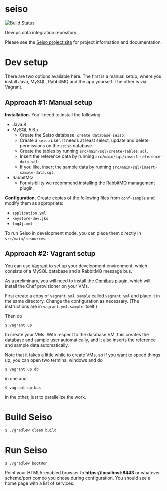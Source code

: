 seiso
=====

[![Build Status](https://travis-ci.org/ExpediaDotCom/seiso.svg?branch=master)](https://travis-ci.org/ExpediaDotCom/seiso)

Devops data integration repository.

Please see the [Seiso project site](http://seiso.io) for project information and documentation.

Dev setup
=========

There are two options available here. The first is a manual setup, where you install Java, MySQL, RabbitMQ and the app yourself. The other is via Vagrant.

Approach #1: Manual setup
-------------------------

**Installation.** You'll need to install the following:

* Java 8
* MySQL 5.6.x
  * Create the Seiso database: `create database seiso;`
  * Create a `seiso` user. It needs at least select, update and delete permissions on the `seiso` database.
  * Create the tables by running `src/main/sql/create-tables.sql`.
  * Insert the reference data by running `src/main/sql/insert-reference-data.sql`.
  * If you like, insert the sample data by running `src/main/sql/insert-sample-data.sql`.
* RabbitMQ
  * For visibility we recommend installing the RabbitMQ management plugin.

**Configuration.** Create copies of the following files from `conf-sample` and modify them as appropriate:

* `application.yml`
* `keystore-dev.jks`
* `log4j.xml`

To run Seiso in development mode, you can place them directly in `src/main/resources`.

Approach #2: Vagrant setup
--------------------------

You can use [Vagrant](https://www.vagrantup.com/) to set up your development environment, which consists of a MySQL database and a RabbitMQ message bus.

As a preliminary, you will need to install the [Omnibus plugin](https://github.com/opscode/vagrant-omnibus), which will install the Chef provisioner on your VMs.

First create a copy of `vagrant.yml.sample` called `vagrant.yml` and place it in the same directory. Change the configuration as necessary. (The instructions are in `vagrant.yml.sample` itself.)

Then do

    $ vagrant up

to create your VMs. With respect to the database VM, this creates the database and sample user automatically, and it also inserts the reference and sample data automatically.

Note that it takes a little while to create VMs, so if you want to speed things up, you can open two terminal windows and do

    $ vagrant up db

in one and

    $ vagrant up bus

in the other, just to parallelize the work.

Build Seiso
===========

    $ ./gradlew clean build

Run Seiso
=========

    $ ./gradlew bootRun

Point your HTML5-enabled browser to **https://localhost:8443** or whatever scheme/port combo you chose during configuration. You should see a home page with a list of services.
